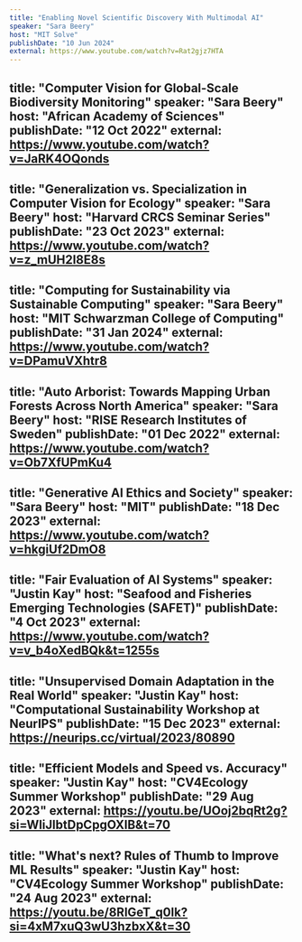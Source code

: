 ```yaml
---
title: "Enabling Novel Scientific Discovery With Multimodal AI"
speaker: "Sara Beery"
host: "MIT Solve"
publishDate: "10 Jun 2024"
external: https://www.youtube.com/watch?v=Rat2gjz7HTA
---
```

title: "Computer Vision for Global-Scale Biodiversity Monitoring"
speaker: "Sara Beery"
host: "African Academy of Sciences"
publishDate: "12 Oct 2022"
external: https://www.youtube.com/watch?v=JaRK4OQonds
---
title: "Generalization vs. Specialization in Computer Vision for Ecology"
speaker: "Sara Beery"
host: "Harvard CRCS Seminar Series"
publishDate: "23 Oct 2023"
external: https://www.youtube.com/watch?v=z_mUH2I8E8s
---
title: "Computing for Sustainability via Sustainable Computing"
speaker: "Sara Beery"
host: "MIT Schwarzman College of Computing"
publishDate: "31 Jan 2024"
external: https://www.youtube.com/watch?v=DPamuVXhtr8
---
title: "Auto Arborist: Towards Mapping Urban Forests Across North America"
speaker: "Sara Beery"
host: "RISE Research Institutes of Sweden"
publishDate: "01 Dec 2022"
external: https://www.youtube.com/watch?v=Ob7XfUPmKu4
---
title: "Generative AI Ethics and Society"
speaker: "Sara Beery"
host: "MIT"
publishDate: "18 Dec 2023"
external: https://www.youtube.com/watch?v=hkgiUf2DmO8
---
title: "Fair Evaluation of AI Systems"
speaker: "Justin Kay"
host: "Seafood and Fisheries Emerging Technologies (SAFET)"
publishDate: "4 Oct 2023"
external: https://www.youtube.com/watch?v=v_b4oXedBQk&t=1255s
---
title: "Unsupervised Domain Adaptation in the Real World"
speaker: "Justin Kay"
host: "Computational Sustainability Workshop at NeurIPS"
publishDate: "15 Dec 2023"
external: https://neurips.cc/virtual/2023/80890
---
title: "Efficient Models and Speed vs. Accuracy"
speaker: "Justin Kay"
host: "CV4Ecology Summer Workshop"
publishDate: "29 Aug 2023"
external: https://youtu.be/UOoj2bqRt2g?si=WIiJlbtDpCpgOXlB&t=70
---
title: "What's next? Rules of Thumb to Improve ML Results"
speaker: "Justin Kay"
host: "CV4Ecology Summer Workshop"
publishDate: "24 Aug 2023"
external: https://youtu.be/8RlGeT_q0lk?si=4xM7xuQ3wU3hzbxX&t=30
---

